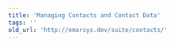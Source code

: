```yaml
---
title: 'Managing Contacts and Contact Data'
tags: ''
old_url: 'http://emarsys.dev/suite/contacts/'
---
```


